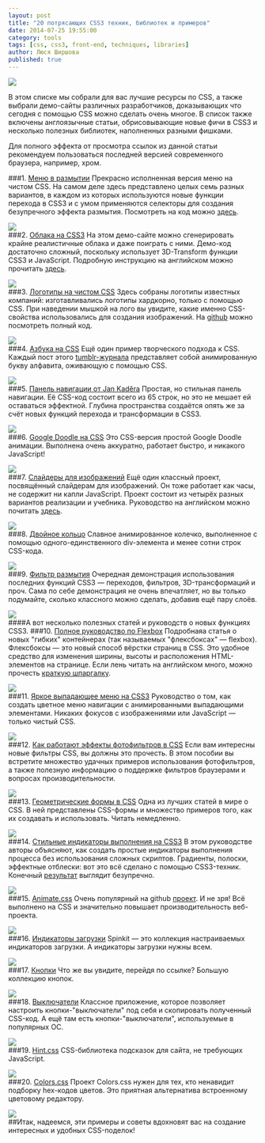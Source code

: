 ```yaml
---
layout: post
title: "20 потрясающих CSS3 техник, библиотек и примеров"
date: 2014-07-25 19:55:00
category: tools
tags: [css, css3, front-end, techniques, libraries]
author: Люся Ширшова
published: true
---
```


<img src="http://theasder.github.io/img/20-impressive-css3-techniques-libraries-examples.jpg" class="img-responsive" /><br />

В этом списке мы собрали для вас лучшие ресурсы по CSS, а также выбрали демо-сайты различных разработчиков, доказывающих что сегодня с помощью CSS можно сделать очень многое. В список также включены англоязычные статьи, обрисовывающие новые фичи в CSS3 и несколько полезных библиотек, наполненных разными фишками. 

Для полного эффекта от просмотра ссылок из данной статьи рекомендуем пользоваться последней версией современного браузера, например, хром.

###1. [Меню в размытии](http://tympanus.net/Tutorials/BlurMenu/index.html)
Прекрасно исполненная версия меню на чистом CSS. На самом деле здесь представлено целых семь разных вариантов, в каждом из которых используются новые функции перехода в CSS3 и с умом применяются селекторы для создания безупречного эффекта размытия. Посмотреть на код можно [здесь](http://tympanus.net/codrops/2011/10/19/blur-menu-with-css3-transitions/).<br />

<img src="http://s45.radikal.ru/i107/1407/7c/1d98492bfd88.png" class="img-responsive" /><br />
###2. [Облака на CSS3](http://www.clicktorelease.com/code/css3dclouds/#)
На этом демо-сайте можно сгенерировать крайне реалистичные облака и даже поиграть с ними. Демо-код достаточно сложный, поскольку использует 3D-Transform функции CSS3 и JavaScript. Подробную инструкцию на английском можно прочитать [здесь](http://www.clicktorelease.com/blog/how-to-make-clouds-with-css-3d). <br />

<img src="http://s020.radikal.ru/i713/1407/8e/245f9ea6971a.png" class="img-responsive" /><br />
###3. [Логотипы на чистом CSS](http://www.bchanx.com/logos-in-pure-css-demo) 
Здесь собраны логотипы известных компаний: изготавливались логотипы хардкорно, только с помощью CSS. При наведении мышкой на лого вы увидите, какие именно CSS-свойства использовались для создания изображений. На [github](https://github.com/bchanx/logos-in-pure-css) можно посмотреть полный код. <br />

<img src="http://s018.radikal.ru/i528/1407/1d/bcee8b26f6df.png" class="img-responsive" /><br />
###4. [Азбука на CSS](http://cssaz.tumblr.com/)
Ещё один пример творческого подхода к CSS. Каждый пост этого [tumblr-журнала](http://cssaz.tumblr.com/) представляет собой анимированную букву алфавита, оживающую с помощью CSS.  <br />

<img src="http://s020.radikal.ru/i720/1407/64/636dfe25c956.png" class="img-responsive" /><br />
###5. [Панель навигации от Jan Kaděra](http://codepen.io/katydecorah/pen/HEgwl)
Простая, но стильная панель навигации. Её CSS-код состоит всего из 65 строк, но это не мешает ей оставаться эффектной. Глубина пространства создаётся опять же за счёт новых функций перехода и трансформации в CSS3.<br />

<img src="http://s019.radikal.ru/i644/1407/19/8d8dc51927b3.png" class="img-responsive" /><br />
###6. [Google Doodle на CSS](http://cssdeck.com/labs/google-doodle-in-css-follow-up)
Это CSS-версия простой Google Doodle анимации. Выполнена очень аккуратно, работает быстро, и никакого JavaScript!<br />

<img src="http://s003.radikal.ru/i201/1407/79/06f5baf56a9a.png" class="img-responsive" /><br />
###7. [Слайдеры для изображений](http://tympanus.net/Tutorials/CSS3SlidingImagePanels/)
Ещё один классный проект, посвящённый слайдерам для изображений. Он тоже работает как часы, не содержит ни капли JavaScript. Проект состоит из четырёх разных вариантов реализации и учебника. Руководство на английском можно почитать [здесь](http://tympanus.net/codrops/2012/01/17/sliding-image-panels-with-css3/). <br />

<img src="http://s41.radikal.ru/i094/1407/9e/408738404ce6.png" class="img-responsive" /><br />
###8. [Двойное кольцо](http://codepen.io/fixcl/pen/lvCFr)
Славное анимированное колечко, выполненное с помощью одного-единственного div-элемента и менее сотни строк CSS-кода.  <br />

<img src="http://s006.radikal.ru/i214/1407/19/b1cd105ea170.png" class="img-responsive" /><br />
###9. [Фильтр размытия](http://css3playground.com/blur-filter/)
Очередная демонстрация использования последних функций CSS3 — переходов, фильтров, 3D-трансформаций и проч. Сама по себе демонстрация не очень впечатляет, но вы только подумайте, сколько классного можно сделать, добавив ещё пару слоёв.<br />

<img src="http://s017.radikal.ru/i408/1407/2d/2007453e79f9.png" class="img-responsive" /><br />
####А вот несколько полезных статей и руководств о новых функциях CSS3. 
###10. [Полное руководство по Flexbox](http://css-tricks.com/snippets/css/a-guide-to-flexbox/)
Подробнаяа статья о новых "гибких" контейнерах (так называемых "флексбоксах" — flexbox). Флексбоксы — это новый способ вёрстки страниц в CSS. Это удобное средство для изменения ширины, высоты и расположения HTML-элементов на странице. Если лень читать на английском много, можно прочесть [краткую шпаргалку](http://www.sketchingwithcss.com/samplechapter/cheatsheet.html).<br />

<img src="http://s56.radikal.ru/i151/1407/87/08b15f2d7fed.png" class="img-responsive" /><br />
###11. [Яркое выпадающее меню на CSS3](http://tutorialzine.com/2012/10/css3-dropdown-menu/)
Руководство о том, как создать цветное меню навигации с анимированными выпадающими элементами. Никаких фокусов с изображениями или JavaScript — только чистый CSS.<br /> 

<img src="http://s018.radikal.ru/i526/1407/bd/b9545278c9f3.png" class="img-responsive" /><br />
###12. [Как работают эффекты фотофильтров в CSS](http://www.html5rocks.com/en/tutorials/filters/understanding-css/)
Если вам интересны новые фильтры CSS, вы должны это прочесть. В этом пособии вы встретите множество удачных примеров использования фотофильтров, а также полезную информацию о поддержке фильтров браузерами и вопросах производительности.<br />

<img src="http://s56.radikal.ru/i152/1407/a1/eac3886bd506.png" class="img-responsive" /><br />
###13. [Геометрические формы в CSS](http://alistapart.com/article/css-shapes-101)
Одна из лучших статей в мире о CSS. В ней представлены CSS-формы и множество примеров того, как их создавать и использовать. Читать немедленно. <br />

<img src="http://s002.radikal.ru/i199/1407/e7/d3b706a54c17.png" class="img-responsive" /><br />
###14. [Стильные индикаторы выполнения на CSS3](http://red-team-design.com/stylish-css3-progress-bars/)
В этом руководстве авторы объясняют, как создать простые индикаторы выполнения процесса без использования сложных скриптов. Градиенты, полоски, эффектные отблески: вот это всё сделано с помощью CSS3-техник. Конечный [результат](http://red-team-design.com/wp-content/uploads/2011/11/css3-slick-progress-bars-demo.html) выглядит безупречно. <br />

<img src="http://s019.radikal.ru/i636/1407/c7/744a33981773.png" class="img-responsive" /><br />
###15. [Animate.css](http://daneden.github.io/animate.css/)
Очень популярный на github [проект](https://github.com/daneden/animate.css). И не зря! Всё выполнено на CSS и значительно повышает производительность веб-проекта.<br />

<img src="http://s017.radikal.ru/i430/1407/a9/f4739af15bac.png" class="img-responsive" /><br />
###16. [Индикаторы загрузки](http://tobiasahlin.com/spinkit/)
Spinkit — это коллекция настраиваемых индикаторов загрузки. А индикаторы загрузки нужны всем.  <br />

<img src="http://s018.radikal.ru/i502/1407/f4/7673fa4e5a80.png" class="img-responsive" /><br />
###17. [Кнопки](http://alexwolfe.github.io/Buttons/)
Что же вы увидите, перейдя по ссылке? Большую коллекцию кнопок.<br />

<img src="http://s42.radikal.ru/i095/1407/15/0930b682a70a.png" class="img-responsive" /><br />
###18. [Выключатели](http://proto.io/freebies/onoff/)
Классное приложение, которое позволяет настроить кнопки-"выключатели" под себя и скопировать полученный CSS-код. А ещё там есть кнопки-"выключатели", используемые в популярных ОС. <br />

<img src="http://i017.radikal.ru/1407/87/540cd510f826.png" class="img-responsive" /><br />
###19. [Hint.css](http://kushagragour.in/lab/hint/)
СSS-библиотека подсказок для сайта, не требующих JavaScript.<br />  

<img src="http://s018.radikal.ru/i528/1407/e5/7397b5b92b54.png" class="img-responsive" /><br />
###20. [Colors.css](https://github.com/mrmrs/colors)
Проект Colors.css нужен для тех, кто ненавидит подборку hex-кодов цветов. Это приятная альтернатива встроенному цветовому редактору. <br />

<img src="http://s017.radikal.ru/i427/1407/98/df095e8ca7dc.png" class="img-responsive" /><br />
##Итак, 
надеемся, эти примеры и советы вдохновят вас на создание интересных и удобных CSS-поделок!